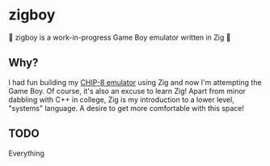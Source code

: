 # zigboy

:construction: zigboy is a work-in-progress Game Boy emulator written in Zig :construction:

## Why?

I had fun building my [CHIP-8 emulator](https://github.com/bartek/zip-8) using
Zig and now I'm attempting the Game Boy. Of course, it's also an excuse to learn
Zig! Apart from minor dabbling with C++ in college, Zig is my introduction to a
lower level, "systems" language. A desire to get more comfortable with this
space!

## TODO

Everything
